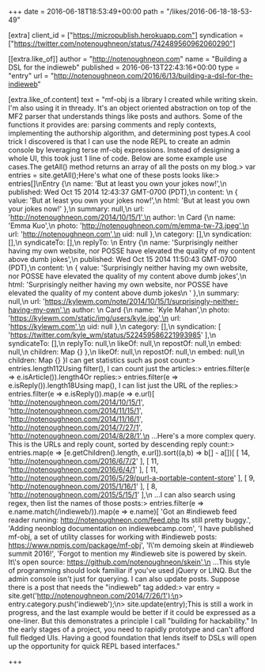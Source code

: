 +++
date = 2016-06-18T18:53:49+00:00
path = "/likes/2016-06-18-18-53-49"

[extra]
client_id = ["https://micropublish.herokuapp.com"]
syndication = ["https://twitter.com/notenoughneon/status/742489560962060290"]

[[extra.like_of]]
author = "http://notenoughneon.com"
name = "Building a DSL for the indieweb"
published = 2016-06-13T22:43:16+00:00
type = "entry"
url = "http://notenoughneon.com/2016/6/13/building-a-dsl-for-the-indieweb"

[extra.like_of.content]
text = "mf-obj is a library I created while writing skein. I'm also using it in thready. It's an object oriented abstraction on top of the MF2 parser that understands things like posts and authors. Some of the functions it provides are: parsing comments and reply contexts, implementing the authorship algorithm, and determining post types.A cool trick I discovered is that I can use the node REPL to create an admin console by leveraging terse mf-obj expressions. Instead of designing a whole UI, this took just 1 line of code. Below are some example use cases.The getAll() method returns an array of all the posts on my blog.&gt; var entries = site.getAll();Here's what one of these posts looks like:&gt; entries[]\nEntry {\n name: 'But at least you own your jokes now!',\n published: Wed Oct 15 2014 12:43:37 GMT-0700 (PDT),\n content: \n   { value: 'But at least you own your jokes now!',\n     html: 'But at least you own your jokes now!' },\n summary: null,\n url: 'http://notenoughneon.com/2014/10/15/1',\n author: \n   Card {\n     name: 'Emma Kuo',\n     photo: 'http://notenoughneon.com/m/emma-tw-73.jpeg',\n     url: 'http://notenoughneon.com',\n     uid: null },\n category: [],\n syndication: [],\n syndicateTo: [],\n replyTo: \n   Entry {\n     name: 'Surprisingly neither having my own website, nor POSSE have elevated the quality of my content above dumb jokes',\n     published: Wed Oct 15 2014 11:50:43 GMT-0700 (PDT),\n     content: \n       { value: 'Surprisingly neither having my own website, nor POSSE have elevated the quality of my content above dumb jokes',\n         html: 'Surprisingly neither having my own website, nor POSSE have elevated the quality of my content above dumb jokes\\n ' },\n     summary: null,\n     url: 'https://kylewm.com/note/2014/10/15/1/surprisingly-neither-having-my-own',\n     author: \n       Card {\n         name: 'Kyle Mahan',\n         photo: 'https://kylewm.com/static/img/users/kyle.jpg',\n         url: 'https://kylewm.com',\n         uid: null },\n     category: [],\n     syndication: [ 'https://twitter.com/kyle_wm/status/522459586221993985' ],\n     syndicateTo: [],\n     replyTo: null,\n     likeOf: null,\n     repostOf: null,\n     embed: null,\n     children: Map {} },\n likeOf: null,\n repostOf: null,\n embed: null,\n children: Map {} }I can get statistics such as post count:&gt; entries.length112Using filter(), I can count just the articles:&gt; entries.filter(e =&gt; e.isArticle()).length4Or replies:&gt; entries.filter(e =&gt; e.isReply()).length18Using map(), I can list just the URL of the replies:&gt; entries.filter(e =&gt; e.isReply()).map(e =&gt; e.url)[ 'http://notenoughneon.com/2014/10/15/1',  'http://notenoughneon.com/2014/11/15/1',  'http://notenoughneon.com/2014/11/16/1',  'http://notenoughneon.com/2014/7/27/1',  'http://notenoughneon.com/2014/8/28/1',\n  ...Here's a more complex query. This is the URLs and reply count, sorted by descending reply count:&gt; entries.map(e =&gt; [e.getChildren().length, e.url]).sort((a,b) =&gt; b[] - a[])[ [ 14, 'http://notenoughneon.com/2016/6/7/2' ],  [ 11, 'http://notenoughneon.com/2016/6/4/1' ],  [ 11, 'http://notenoughneon.com/2016/5/29/purl-a-portable-content-store' ],  [ 9, 'http://notenoughneon.com/2015/1/16/1' ],  [ 8, 'http://notenoughneon.com/2015/5/15/1' ],\n  ...I can also search using regex, then list the names of those posts:&gt; entries.filter(e =&gt; e.name.match(/indieweb/)).map(e =&gt; e.name)[ 'Got an #indieweb feed reader running: http://notenoughneon.com/feed.php Its still pretty buggy.',  'Adding neonblog documentation on indiewebcamp.com',  'I have published mf-obj, a set of utility classes for working with #indieweb posts: https://www.npmjs.com/package/mf-obj',  'I\\'m demoing skein at #indieweb summit 2016!',  'Forgot to mention my #indieweb site is powered by skein. It\\'s open source: https://github.com/notenoughneon/skein',\n  ...This style of programming should look familiar if you've used jQuery or LINQ. But the admin console isn't just for querying. I can also update posts. Suppose there is a post that needs the \"indieweb\" tag added:&gt; var entry = site.get('http://notenoughneon.com/2014/7/26/1');\n&gt; entry.category.push('indieweb');\n&gt; site.update(entry);This is still a work in progress, and the last example would be better if it could be expressed as a one-liner. But this demonstrates a principle I call \"building for hackability.\" In the early stages of a project, you need to rapidly prototype and can't afford full fledged UIs. Having a good foundation that lends itself to DSLs will open up the opportunity for quick REPL based interfaces."

+++

<a href="https://brid.gy/publish/twitter" data-synd></a>